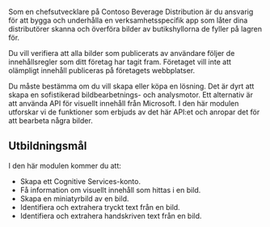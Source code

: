 Som en chefsutvecklare på Contoso Beverage Distribution är du ansvarig för att bygga och underhålla en verksamhetsspecifik app som låter dina distributörer skanna och överföra bilder av butikshyllorna de fyller på lagren för.

Du vill verifiera att alla bilder som publicerats av användare följer de innehållsregler som ditt företag har tagit fram. Företaget vill inte att olämpligt innehåll publiceras på företagets webbplatser. 

Du måste bestämma om du vill skapa eller köpa en lösning. Det är dyrt att skapa en sofistikerad bildbearbetnings- och analysmotor. Ett alternativ är att använda API för visuellt innehåll från Microsoft. I den här modulen utforskar vi de funktioner som erbjuds av det här API:et och anropar det för att bearbeta några bilder. 

## <a name="learning-objectives"></a>Utbildningsmål

I den här modulen kommer du att:

- Skapa ett Cognitive Services-konto.
- Få information om visuellt innehåll som hittas i en bild.
- Skapa en miniatyrbild av en bild.
- Identifiera och extrahera tryckt text från en bild.
- Identifiera och extrahera handskriven text från en bild.